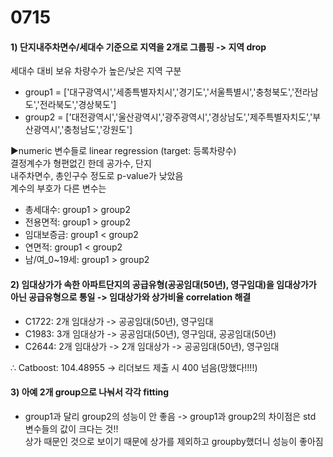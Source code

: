 # 0715
#### 1) 단지내주차면수/세대수 기준으로 지역을 2개로 그룹핑 -> 지역 drop
세대수 대비 보유 차량수가 높은/낮은 지역 구분
- group1 = ['대구광역시','세종특별자치시','경기도','서울특별시','충청북도','전라남도','전라북도','경상북도']
- group2 = ['대전광역시','울산광역시','광주광역시','경상남도','제주특별자치도','부산광역시','충청남도','강원도']

▶numeric 변수들로 linear regression (target: 등록차량수) <br>
결정계수가 형편없긴 한데 공가수, 단지<br>내주차면수, 총인구수 정도로 p-value가 낮았음 <br>
계수의 부호가 다른 변수는 <br>
- 총세대수: group1 > group2
- 전용면적: group1 > group2
- 임대보증금: group1 < group2
- 연면적: group1 < group2
- 남/여_0~19세: group1 > group2

#### 2) 임대상가가 속한 아파트단지의 공급유형(공공임대(50년), 영구임대)을 임대상가가 아닌 공급유형으로 통일 -> 임대상가와 상가비율 correlation 해결
- C1722: 2개 임대상가 -> 공공임대(50년), 영구임대
- C1983: 3개 임대상가 -> 공공임대(50년), 영구임대, 공공임대(50년)
- C2644: 2개 임대상가 -> 2개 임대상가 -> 공공임대(50년), 영구임대

∴ Catboost: 104.48955 -> 리더보드 제출 시 400 넘음(망했다!!!!)

#### 3) 아예 2개 group으로 나눠서 각각 fitting
- group1과 달리 group2의 성능이 안 좋음
-> group1과 group2의 차이점은 std 변수들의 값이 크다는 것!! <br>
상가 때문인 것으로 보이기 때문에 상가를 제외하고 groupby했더니 성능이 좋아짐
